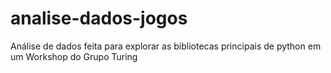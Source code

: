 # analise-dados-jogos
Análise de dados feita para explorar as bibliotecas principais de python em um Workshop do Grupo Turing
